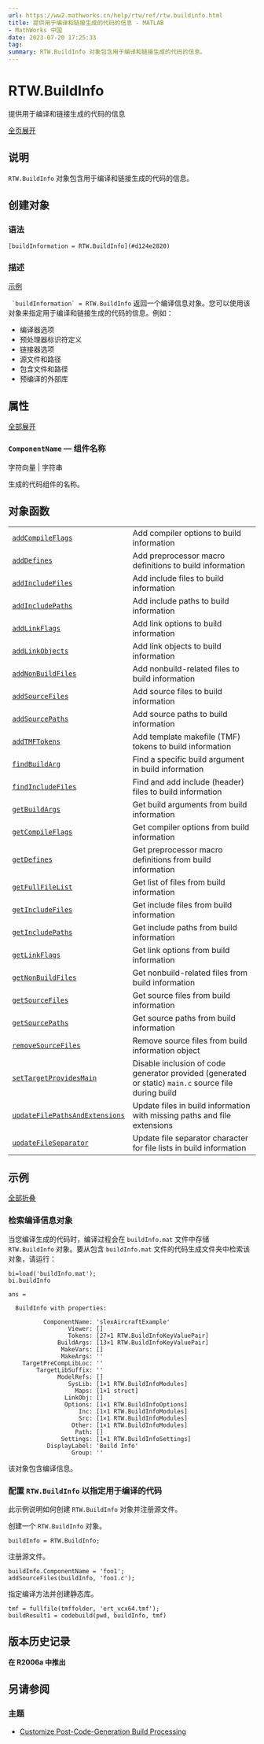 ```yaml
---
url: https://ww2.mathworks.cn/help/rtw/ref/rtw.buildinfo.html
title: 提供用于编译和链接生成的代码的信息 - MATLAB
- MathWorks 中国
date: 2023-07-20 17:25:33
tag: 
summary: RTW.BuildInfo 对象包含用于编译和链接生成的代码的信息。
---
```

# RTW.BuildInfo

提供用于编译和链接生成的代码的信息

[全页展开](javascript:void(0);)

## 说明

`RTW.BuildInfo` 对象包含用于编译和链接生成的代码的信息。

## 创建对象

### 语法

`[buildInformation = RTW.BuildInfo](#d124e2820)`

### 描述

[示例](rtw.buildinfo.html#mw_916d08a7-cbdb-4c58-94b8-90608f51d795)

`` `buildInformation` = RTW.BuildInfo`` 返回一个编译信息对象。您可以使用该对象来指定用于编译和链接生成的代码的信息。例如：

* 编译器选项
* 预处理器标识符定义
* 链接器选项
* 源文件和路径
* 包含文件和路径
* 预编译的外部库

## 属性

[全部展开](javascript:void(0);)

### `ComponentName`  — 组件名称

字符向量 | 字符串

生成的代码组件的名称。

## 对象函数

<table><tbody><tr><td><a href="rtw.buildinfo.addcompileflags.html" hreflang="en"><code>addCompileFlags</code></a></td><td>Add compiler options to build information</td></tr><tr><td><a href="rtw.buildinfo.adddefines.html" hreflang="en"><code>addDefines</code></a></td><td>Add preprocessor macro definitions to build information</td></tr><tr><td><a href="rtw.buildinfo.addincludefiles.html" hreflang="en"><code>addIncludeFiles</code></a></td><td>Add include files to build information</td></tr><tr><td><a href="rtw.buildinfo.addincludepaths.html" hreflang="en"><code>addIncludePaths</code></a></td><td>Add include paths to build information</td></tr><tr><td><a href="rtw.buildinfo.addlinkflags.html" hreflang="en"><code>addLinkFlags</code></a></td><td>Add link options to build information</td></tr><tr><td><a href="rtw.buildinfo.addlinkobjects.html" hreflang="en"><code>addLinkObjects</code></a></td><td>Add link objects to build information</td></tr><tr><td><a href="rtw.buildinfo.addnonbuildfiles.html" hreflang="en"><code>addNonBuildFiles</code></a></td><td>Add nonbuild-related files to build information</td></tr><tr><td><a href="rtw.buildinfo.addsourcefiles.html" hreflang="en"><code>addSourceFiles</code></a></td><td>Add source files to build information</td></tr><tr><td><a href="rtw.buildinfo.addsourcepaths.html" hreflang="en"><code>addSourcePaths</code></a></td><td>Add source paths to build information</td></tr><tr><td><a href="rtw.buildinfo.addtmftokens.html" hreflang="en"><code>addTMFTokens</code></a></td><td>Add template makefile (TMF) tokens to build information</td></tr><tr><td><a href="rtw.buildinfo.findbuildarg.html" hreflang="en"><code>findBuildArg</code></a></td><td>Find a specific build argument in build information</td></tr><tr><td><a href="rtw.buildinfo.findincludefiles.html" hreflang="en"><code>findIncludeFiles</code></a></td><td>Find and add include (header) files to build information</td></tr><tr><td><a href="rtw.buildinfo.getbuildargs.html" hreflang="en"><code>getBuildArgs</code></a></td><td>Get build arguments from build information</td></tr><tr><td><a href="rtw.buildinfo.getcompileflags.html" hreflang="en"><code>getCompileFlags</code></a></td><td>Get compiler options from build information</td></tr><tr><td><a href="rtw.buildinfo.getdefines.html" hreflang="en"><code>getDefines</code></a></td><td>Get preprocessor macro definitions from build information</td></tr><tr><td><a href="rtw.buildinfo.getfullfilelist.html" hreflang="en"><code>getFullFileList</code></a></td><td>Get list of files from build information</td></tr><tr><td><a href="rtw.buildinfo.getincludefiles.html" hreflang="en"><code>getIncludeFiles</code></a></td><td>Get include files from build information</td></tr><tr><td><a href="rtw.buildinfo.getincludepaths.html" hreflang="en"><code>getIncludePaths</code></a></td><td>Get include paths from build information</td></tr><tr><td><a href="rtw.buildinfo.getlinkflags.html" hreflang="en"><code>getLinkFlags</code></a></td><td>Get link options from build information</td></tr><tr><td><a href="rtw.buildinfo.getnonbuildfiles.html" hreflang="en"><code>getNonBuildFiles</code></a></td><td>Get nonbuild-related files from build information</td></tr><tr><td><a href="rtw.buildinfo.getsourcefiles.html" hreflang="en"><code>getSourceFiles</code></a></td><td>Get source files from build information</td></tr><tr><td><a href="rtw.buildinfo.getsourcepaths.html" hreflang="en"><code>getSourcePaths</code></a></td><td>Get source paths from build information</td></tr><tr><td><a href="removesourcefiles.html" hreflang="en"><code>removeSourceFiles</code></a></td><td>Remove source files from build information object</td></tr><tr><td><a href="settargetprovidesmain.html" hreflang="en"><code>setTargetProvidesMain</code></a></td><td>Disable inclusion of code generator provided (generated or static) <code>main.c</code> source file during build</td></tr><tr><td><a href="updatefilepathsandextensions.html" hreflang="en"><code>updateFilePathsAndExtensions</code></a></td><td>Update files in build information with missing paths and file extensions</td></tr><tr><td><a href="updatefileseparator.html" hreflang="en"><code>updateFileSeparator</code></a></td><td>Update file separator character for file lists in build information</td></tr></tbody></table>

## 示例

[全部折叠](javascript:void(0);)

### 检索编译信息对象

当您编译生成的代码时，编译过程会在 `buildInfo.mat` 文件中存储 `RTW.BuildInfo` 对象。要从包含 `buildInfo.mat` 文件的代码生成文件夹中检索该对象，请运行：

```
bi=load('buildInfo.mat');
bi.buildInfo

```

```
ans = 

  BuildInfo with properties:

          ComponentName: 'slexAircraftExample'
                 Viewer: []
                 Tokens: [27×1 RTW.BuildInfoKeyValuePair]
              BuildArgs: [13×1 RTW.BuildInfoKeyValuePair]
               MakeVars: []
               MakeArgs: ''
    TargetPreCompLibLoc: ''
        TargetLibSuffix: ''
              ModelRefs: []
                 SysLib: [1×1 RTW.BuildInfoModules]
                   Maps: [1×1 struct]
                LinkObj: []
                Options: [1×1 RTW.BuildInfoOptions]
                    Inc: [1×1 RTW.BuildInfoModules]
                    Src: [1×1 RTW.BuildInfoModules]
                  Other: [1×1 RTW.BuildInfoModules]
                   Path: []
               Settings: [1×1 RTW.BuildInfoSettings]
           DisplayLabel: 'Build Info'
                  Group: ''

```

该对象包含编译信息。

### 配置 `RTW.BuildInfo` 以指定用于编译的代码

此示例说明如何创建 `RTW.BuildInfo` 对象并注册源文件。

创建一个 `RTW.BuildInfo` 对象。

```
buildInfo = RTW.BuildInfo;

```

注册源文件。

```
buildInfo.ComponentName = 'foo1';
addSourceFiles(buildInfo, 'foo1.c');

```

指定编译方法并创建静态库。

```
tmf = fullfile(tmffolder, 'ert_vcx64.tmf');
buildResult1 = codebuild(pwd, buildInfo, tmf)

```

## 版本历史记录

**在 R2006a 中推出**

## 另请参阅

### 主题

* [Customize Post-Code-Generation Build Processing](../ug/customizing-post-code-generation-build-processing.html)
